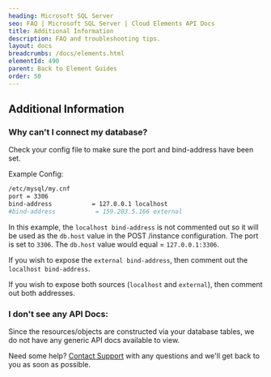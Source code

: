 ```yaml
---
heading: Microsoft SQL Server
seo: FAQ | Microsoft SQL Server | Cloud Elements API Docs
title: Additional Information
description: FAQ and troubleshooting tips.
layout: docs
breadcrumbs: /docs/elements.html
elementId: 490
parent: Back to Element Guides
order: 50
---
```


## Additional Information

### Why can't I connect my database?

Check your config file to make sure the port and bind-address have been set.

Example Config:

```bash
/etc/mysql/my.cnf
port = 3306
bind-address           = 127.0.0.1 localhost
#bind-address           = 159.203.5.166 external
```

In this example, the `localhost bind-address` is not commented out so it will be used as the `db.host` value in the POST /instance configuration.
The port is set to `3306`.  The `db.host` value would equal = `127.0.0.1:3306`.

If you wish to expose the `external bind-address`, then comment out the `localhost bind-address`.

If you wish to expose both sources (`localhost` and `external`), then comment out both addresses.

### I don't see any API Docs:

Since the resources/objects are constructed via your database tables, we do not have any generic API docs available to view.

Need some help? [Contact Support](mailto:support@cloud-elements.com) with any questions and we'll get back to you as soon as possible.
